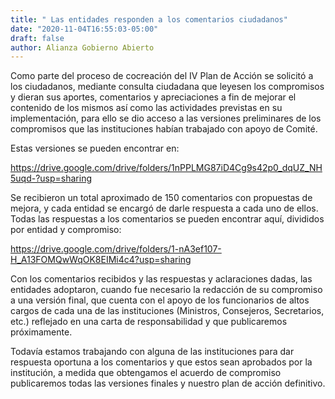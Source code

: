```yaml
---
title: " Las entidades responden a los comentarios ciudadanos"
date: "2020-11-04T16:55:03-05:00"
draft: false
author: Alianza Gobierno Abierto
---
```

Como parte del proceso de cocreación del IV Plan de Acción se solicitó a los ciudadanos, mediante consulta ciudadana que leyesen los compromisos y dieran sus aportes, comentarios y apreciaciones a fin de mejorar el contenido de los mismos así como las actividades previstas en su implementación, para ello se dio acceso a las versiones preliminares de los compromisos que las instituciones habían trabajado con apoyo de Comité.

Estas versiones se pueden encontrar en:

https://drive.google.com/drive/folders/1nPPLMG87iD4Cg9s42p0_dqUZ_NH5uqd-?usp=sharing

Se recibieron un total aproximado de 150 comentarios con propuestas de mejora, y cada entidad se encargó de darle respuesta a cada uno de ellos. Todas las respuestas a los comentarios se pueden encontrar aquí, divididos por entidad y compromiso:

https://drive.google.com/drive/folders/1-nA3ef107-H_A13FOMQwWqOK8EIMi4c4?usp=sharing

Con los comentarios recibidos y las respuestas y aclaraciones dadas, las entidades adoptaron, cuando fue necesario la redacción de su compromiso a una versión final, que cuenta con el apoyo de los funcionarios de altos cargos de cada una de las instituciones (Ministros, Consejeros, Secretarios, etc.) reflejado en una carta de responsabilidad y que publicaremos próximamente.

Todavía estamos trabajando con alguna de las instituciones para dar respuesta oportuna a los comentarios y que estos sean aprobados por la institución, a medida que obtengamos el acuerdo de compromiso publicaremos todas las versiones finales y nuestro plan de acción definitivo.
